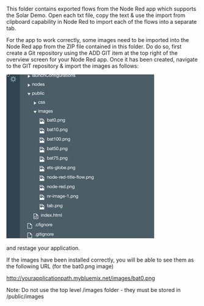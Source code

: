 This folder contains exported flows from the Node Red app which supports the Solar Demo.  Open each txt file, copy the text & use the import from clipboard capability in Node Red to import each of the flows into a separate tab.

For the app to work correctly, some images need to be imported into the Node Red app from the ZIP file contained in this folder.  Do do so, first create a Git repository using the ADD GIT item at the top right of the overview screen for your Node Red app.  Once it has been created, navigate to the GIT repository & import the images as follows:

![GIT Folders](gitfolders.jpg)

and restage your application.

If the images have been installed correctly, you will be able to see them as the following URL (for the bat0.png image)

http://yourapplicationpath.mybluemix.net/images/bat0.png

Note: Do not use the top level /images folder - they must be stored in /public/images
